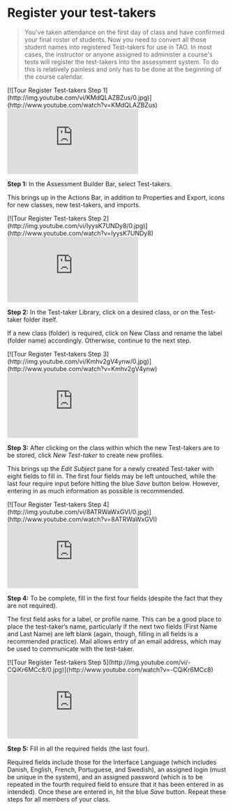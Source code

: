 # Register your test-takers

>You've taken attendance on the first day of class and have confirmed your final roster of students. Now you need to convert all those student names into registered Test-takers for use in TAO. In most cases, the instructor or anyone assigned to administer a course's tests will register the test-takers into the assessment system. To do this is relatively painless and only has to be done at the beginning of the course calendar.

<div class="hidden-video">
[![Tour Register Test-takers Step 1](http://img.youtube.com/vi/KMdQLAZBZus/0.jpg)](http://www.youtube.com/watch?v=KMdQLAZBZus)
</div>

<div class='embed-container'><iframe src="https://www.youtube.com/embed/KMdQLAZBZus?rel=0" frameborder="0" allowfullscreen></iframe></div>

**Step 1:** In the Assessment Builder Bar, select Test-takers. 

This brings up in the Actions Bar, in addition to Properties and Export, icons for new classes, new test-takers, and imports.

<div class="hidden-video">
[![Tour Register Test-takers Step 2](http://img.youtube.com/vi/IyysK7UNDy8/0.jpg)](http://www.youtube.com/watch?v=IyysK7UNDy8)
</div>

<div class='embed-container'><iframe src="https://www.youtube.com/embed/IyysK7UNDy8?rel=0" frameborder="0" allowfullscreen></iframe></div>

**Step 2:** In the Test-taker Library, click on a desired class, or on the Test-taker folder itself.

If a new class (folder) is required, click on New Class and rename the label (folder name) accordingly. Otherwise, continue to the next step.

<div class="hidden-video">
[![Tour Register Test-takers Step 3](http://img.youtube.com/vi/Kmhv2gV4ynw/0.jpg)](http://www.youtube.com/watch?v=Kmhv2gV4ynw)
</div>

<div class='embed-container'><iframe src="https://www.youtube.com/embed/Kmhv2gV4ynw?rel=0" frameborder="0" allowfullscreen></iframe></div>

**Step 3:** After clicking on the class within which the new Test-takers are to be stored, click *New Test-taker* to create new profiles.

This brings up the *Edit Subject* pane for a newly created Test-taker with eight fields to fill in. The first four fields may be left untouched, while the last four require input before hitting the blue *Save* button below. However, entering in as much information as possible is recommended.

<div class="hidden-video">
[![Tour Register Test-takers Step 4](http://img.youtube.com/vi/8ATRWaWxGVI/0.jpg)](http://www.youtube.com/watch?v=8ATRWaWxGVI)
</div>

<div class='embed-container'><iframe src="https://www.youtube.com/embed/8ATRWaWxGVI?rel=0" frameborder="0" allowfullscreen></iframe></div>

**Step 4:** To be complete, fill in the first four fields (despite the fact that they are not required).

The first field asks for a label, or profile name. This can be a good place to place the test-taker’s name, particularly if the next two fields (First Name and Last Name) are left blank (again, though, filling in all fields is a recommended practice). Mail allows entry of an email address, which may be used to communicate with the test-taker.

<div class="hidden-video">
[![Tour Register Test-takers Step 5](http://img.youtube.com/vi/-CQiKr6MCc8/0.jpg)](http://www.youtube.com/watch?v=-CQiKr6MCc8)
</div>

<div class='embed-container'><iframe src="https://www.youtube.com/embed/-CQiKr6MCc8?rel=0" frameborder="0" allowfullscreen></iframe></div>

**Step 5:** Fill in all the required fields (the last four).

Required fields include those for the Interface Language (which includes Danish, English, French, Portuguese, and Swedish), an assigned login (must be unique in the system), and an assigned password (which is to be repeated in the fourth required field to ensure that it has been entered in as intended). Once these are entered in, hit the blue *Save* button. Repeat these steps for all members of your class.